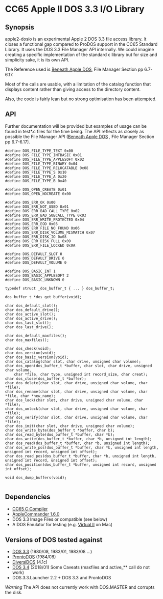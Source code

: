 # CC65 Apple II DOS 3.3 I/O Library

## Synopsis

apple2-dosio is an experimental Apple 2 DOS 3.3 file access library. It closes a functional gap compared to ProDOS support in the CC65 Standard Library. It uses the DOS 3.3 File Manager API internally. We could imagine creating a specific implementation of the standard c library but for size and simplicity sake, it is its own API.

The Reference used is [Beneath Apple DOS](https://mirrors.apple2.org.za/Apple%20II%20Documentation%20Project/Books/Beneath%20Apple%20DOS.pdf), File Manager Section pp 6.7-6.17.

Most of the calls are usable, with a limitation of the catalog function that displays content rather than giving access to the directory content.

Also, the code is fairly lean but no strong optimisation has been attempted. 

## API

Further documentation will be provided but examples of usage can be found in test*.c files for the time being. The API reflects as closely as possible the File Manager API ([Beneath Apple DOS](https://mirrors.apple2.org.za/Apple%20II%20Documentation%20Project/Books/Beneath%20Apple%20DOS.pdf) , File Manager Section pp 6.7-6.17). 

```
#define DOS_FILE_TYPE_TEXT 0x00
#define DOS_FILE_TYPE_INTBASIC 0x01
#define DOS_FILE_TYPE_APPLESOFT 0x02
#define DOS_FILE_TYPE_BINARY 0x04
#define DOS_FILE_TYPE_RELOCATABLE 0x08
#define DOS_FILE_TYPE_S 0x10
#define DOS_FILE_TYPE_A 0x20
#define DOS_FILE_TYPE_B 0x40

#define DOS_OPEN_CREATE 0x01
#define DOS_OPEN_NOCREATE 0x00

#define DOS_ERR_OK 0x00
#define DOS_ERR_NOT_USED 0x01
#define DOS_ERR_BAD_CALL_TYPE 0x02
#define DOS_ERR_BAD_SUBCALL_TYPE 0x03
#define DOS_ERR_WRITE_PROTECTED 0x04
#define DOS_ERR_EOD 0x05
#define DOS_ERR_FILE_NO_FOUND 0x06
#define DOS_ERR_DISK_VOLUME_MISMATCH 0x07
#define DOS_ERR_DISK_IO 0x08
#define DOS_ERR_DISK_FULL 0x09
#define DOS_ERR_FILE_LOCKED 0x0A

#define DOS_DEFAULT_SLOT 0
#define DOS_DEFAULT_DRIVE 0
#define DOS_DEFAULT_VOLUME 0

#define DOS_BASIC_INT 1
#define DOS_BASIC_APPLESOFT 2
#define DOS_BASIC_UNKNOWN 0

typedef struct _dos_buffer_t { ... } dos_buffer_t;

dos_buffer_t *dos_get_buffer(void);

char dos_default_slot();
char dos_default_drive();
char dos_active_slot();
char dos_active_drive();
char dos_last_slot();
char dos_last_drive();

char dos_default_maxfiles();
char dos_maxfiles();

char dos_check(void);
char dos_version(void);
char dos_basic_version(void);
char dos_catalog(char slot, char drive, unsigned char volume);
char dos_open(dos_buffer_t *buffer, char slot, char drive, unsigned char volume, 
    char *file, char type, unsigned int record_size, char creat);
char dos_close(dos_buffer_t *buffer);
char dos_delete(char slot, char drive, unsigned char volume, char *file);
char dos_rename(char slot, char drive, unsigned char volume, char *file, char *new_name);
char dos_lock(char slot, char drive, unsigned char volume, char *file);
char dos_unlock(char slot, char drive, unsigned char volume, char *file);
char dos_verify(char slot, char drive, unsigned char volume, char *file);
char dos_init(char slot, char drive, unsigned char volume);
char dos_write_byte(dos_buffer_t *buffer, char b);
char dos_read_byte(dos_buffer_t *buffer, char *b);
char dos_write(dos_buffer_t *buffer, char *b, unsigned int length);
char dos_read(dos_buffer_t *buffer, char *b, unsigned int length);
char dos_write_pos(dos_buffer_t *buffer, char *b, unsigned int length, unsigned int record, unsigned int offset);
char dos_read_pos(dos_buffer_t *buffer, char *b, unsigned int length, unsigned int record, unsigned int offset);
char dos_position(dos_buffer_t *buffer, unsigned int record, unsigned int offset);

void dos_dump_buffers(void);


```

## Dependencies

- [CC65 C Compiler](https://github.com/cc65/cc65)
- [AppleCommander 1.6.0](https://github.com/AppleCommander/AppleCommander)
- DOS 3.3 Image Files or compatible (see below)
- A DOS Emulator for testing (e.g. [Virtual II](https://www.virtualii.com) on Mac)

## Versions of DOS tested against

- [DOS 3.3](https://mirrors.apple2.org.za/ftp.apple.asimov.net/images/masters/) (1980/08, 1983/01, 1983/08 ...) 
- [ProntoDOS](https://mirrors.apple2.org.za/ftp.apple.asimov.net/images/masters/3rd_party_dos/) (1984/08)
- [DiversiDOS](https://mirrors.apple2.org.za/ftp.apple.asimov.net/images/masters/3rd_party_dos/) (4.1c)
- [DOS 3.4](https://brutaldeluxe.fr/projects/dos34/index.html) (2018/01)
    Some Caveats (maxfiles and active_** call do not work)
- DOS.3.3.Launcher 2.2 + DOS 3.3 and ProntoDOS

*Warning* The API does not currently work with DOS.MASTER and corrupts the disk.

